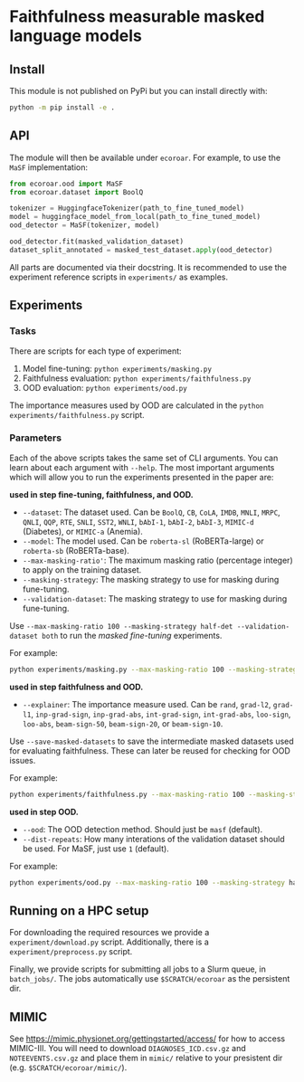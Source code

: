 # Faithfulness measurable masked language models

## Install

This module is not published on PyPi but you can install directly with:

```bash
python -m pip install -e .
```

## API

The module will then be available under `ecoroar`. For example, to use the `MaSF` implementation:

```python
from ecoroar.ood import MaSF
from ecoroar.dataset import BoolQ

tokenizer = HuggingfaceTokenizer(path_to_fine_tuned_model)
model = huggingface_model_from_local(path_to_fine_tuned_model)
ood_detector = MaSF(tokenizer, model)

ood_detector.fit(masked_validation_dataset)
dataset_split_annotated = masked_test_dataset.apply(ood_detector)
```

All parts are documented via their docstring. It is recommended to use the experiment reference scripts
in `experiments/` as examples.

## Experiments

### Tasks

There are scripts for each type of experiment:

1. Model fine-tuning: `python experiments/masking.py`
2. Faithfulness evaluation: `python experiments/faithfulness.py`
3. OOD evaluation: `python experiments/ood.py`

The importance measures used by OOD are calculated in the `python experiments/faithfulness.py` script.

### Parameters

Each of the above scripts takes the same set of CLI arguments. You can learn
about each argument with `--help`. The most important arguments which
will allow you to run the experiments presented in the paper are:

**used in step fine-tuning, faithfulness, and OOD.**

* `--dataset`: The dataset used. Can be `BoolQ`, `CB`, `CoLA`, `IMDB`, `MNLI`, `MRPC`, `QNLI`, `QQP`, `RTE`, `SNLI`, `SST2`, `WNLI`, `bAbI-1`, `bAbI-2`, `bAbI-3`, `MIMIC-d` (Diabetes), or `MIMIC-a` (Anemia).
* `--model`: The model used. Can be `roberta-sl` (RoBERTa-large) or `roberta-sb` (RoBERTa-base).
* `--max-masking-ratio'`: The maximum masking ratio (percentage integer) to apply on the training dataset.
* `--masking-strategy`: The masking strategy to use for masking during fune-tuning.
* `--validation-dataset`: The masking strategy to use for masking during fune-tuning.

Use `--max-masking-ratio 100 --masking-strategy half-det --validation-dataset both` to run the _masked fine-tuning_ experiments.

For example:

```sh
python experiments/masking.py --max-masking-ratio 100 --masking-strategy half-det --validation-dataset both --dataset BoolQ --model roberta-sl
```

**used in step faithfulness and OOD.**

* `--explainer`: The importance measure used. Can be `rand`, `grad-l2`, `grad-l1`, `inp-grad-sign`, `inp-grad-abs`, `int-grad-sign`, `int-grad-abs`, `loo-sign`, `loo-abs`, `beam-sign-50`, `beam-sign-20`, or `beam-sign-10`.

Use `--save-masked-datasets` to save the intermediate masked datasets used for evaluating faithfulness. These can later be reused for checking for OOD issues.

For example:

```sh
python experiments/faithfulness.py --max-masking-ratio 100 --masking-strategy half-det --validation-dataset both --dataset BoolQ --model roberta-sl --explainer int-grad-sign --save-masked-datasets
```

**used in step OOD.**

* `--ood`: The OOD detection method. Should just be `masf` (default).
* `--dist-repeats`: How many interations of the validation dataset should be used. For MaSF, just use `1` (default).

For example:

```sh
python experiments/ood.py --max-masking-ratio 100 --masking-strategy half-det --validation-dataset both --dataset BoolQ --model roberta-sl --explainer int-grad-sign --ood masf
```

## Running on a HPC setup

For downloading the required resources we provide a `experiment/download.py` script.
Additionally, there is a `experiment/preprocess.py` script.

Finally, we provide scripts for submitting all jobs to a Slurm
queue, in `batch_jobs/`. The jobs automatically use `$SCRATCH/ecoroar`
as the persistent dir.

## MIMIC

See https://mimic.physionet.org/gettingstarted/access/ for how to access MIMIC-III.
You will need to download `DIAGNOSES_ICD.csv.gz` and `NOTEEVENTS.csv.gz` and
place them in `mimic/` relative to your presistent dir (e.g. `$SCRATCH/ecoroar/mimic/`).
